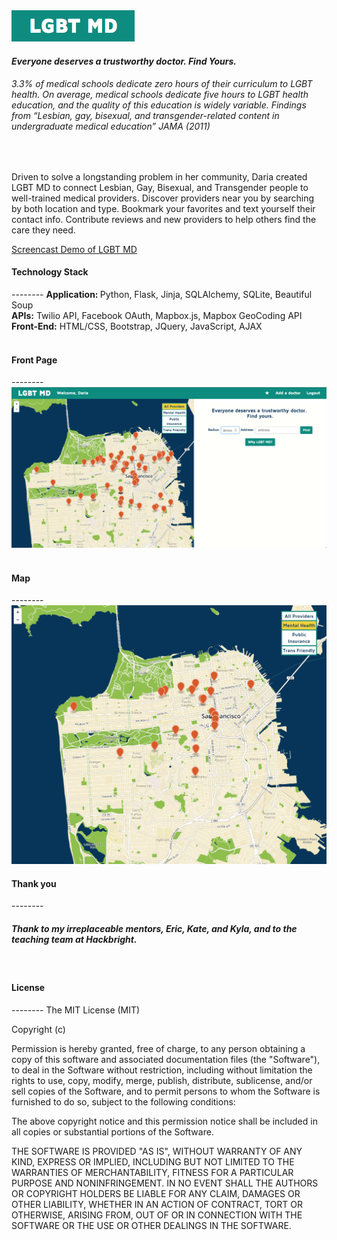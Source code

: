 <img src="/img/Logo.png">
<h4><i>Everyone deserves a trustworthy doctor. Find Yours.</i></h4>

<i><h6>     3.3% of medical schools dedicate zero hours of their curriculum to LGBT health. On average, medical schools dedicate five hours to LGBT health education, and the quality of this education is widely variable. 
Findings from “Lesbian, gay, bisexual, and transgender-related content in undergraduate medical education” JAMA (2011)</h6></i><br>

Driven to solve a longstanding problem in her community, Daria created LGBT MD to connect Lesbian, Gay, Bisexual, and Transgender people to well-trained medical providers. Discover providers near you by searching by both location and type. Bookmark your favorites and text yourself their contact info. Contribute reviews and new providers to help others find the care they need.<br>

[Screencast Demo of LGBT MD](http://youtu.be/j_h-nyEkpcI)

<h4>Technology Stack</h4>
--------
<b>Application: </b>Python, Flask, Jinja, SQLAlchemy, SQLite, Beautiful Soup <br>
<b>APIs:</b> Twilio API, Facebook OAuth, Mapbox.js, Mapbox GeoCoding API<br>
<b>Front-End:</b> HTML/CSS, Bootstrap, JQuery, JavaScript, AJAX<br><br>



<h4>Front Page</h4>
--------
<img src="/img/Front.png"><br><br>
<h4>Map</h4>
--------
<img src="/img/map2.png"><br>

<h4>Thank you</h4>
--------
<h5>Thank to my irreplaceable mentors, Eric, Kate, and Kyla, and to the teaching team at Hackbright.</h5><br>

<h4>License</h5>
--------
The MIT License (MIT)

Copyright (c) <year> <copyright holders>

Permission is hereby granted, free of charge, to any person obtaining a copy
of this software and associated documentation files (the "Software"), to deal
in the Software without restriction, including without limitation the rights
to use, copy, modify, merge, publish, distribute, sublicense, and/or sell
copies of the Software, and to permit persons to whom the Software is
furnished to do so, subject to the following conditions:

The above copyright notice and this permission notice shall be included in
all copies or substantial portions of the Software.

THE SOFTWARE IS PROVIDED "AS IS", WITHOUT WARRANTY OF ANY KIND, EXPRESS OR
IMPLIED, INCLUDING BUT NOT LIMITED TO THE WARRANTIES OF MERCHANTABILITY,
FITNESS FOR A PARTICULAR PURPOSE AND NONINFRINGEMENT. IN NO EVENT SHALL THE
AUTHORS OR COPYRIGHT HOLDERS BE LIABLE FOR ANY CLAIM, DAMAGES OR OTHER
LIABILITY, WHETHER IN AN ACTION OF CONTRACT, TORT OR OTHERWISE, ARISING FROM,
OUT OF OR IN CONNECTION WITH THE SOFTWARE OR THE USE OR OTHER DEALINGS IN
THE SOFTWARE.
